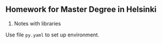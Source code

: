 ## Homework for Master Degree in Helsinki

1. Notes with libraries

Use file `py.yaml` to set up environment.
